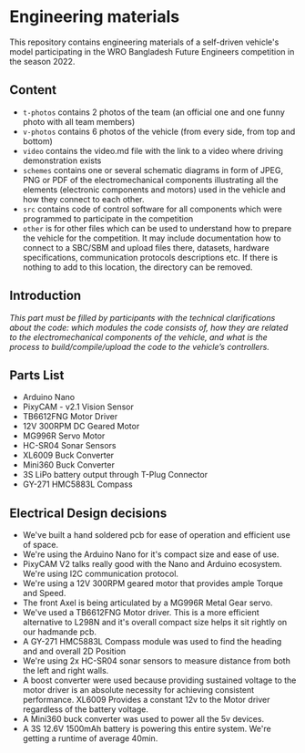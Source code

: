 Engineering materials
====

This repository contains engineering materials of a self-driven vehicle's model participating in the WRO Bangladesh Future Engineers competition in the season 2022.

## Content

* `t-photos` contains 2 photos of the team (an official one and one funny photo with all team members)
* `v-photos` contains 6 photos of the vehicle (from every side, from top and bottom)
* `video` contains the video.md file with the link to a video where driving demonstration exists
* `schemes` contains one or several schematic diagrams in form of JPEG, PNG or PDF of the electromechanical components illustrating all the elements (electronic components and motors) used in the vehicle and how they connect to each other.
* `src` contains code of control software for all components which were programmed to participate in the competition
* `other` is for other files which can be used to understand how to prepare the vehicle for the competition. It may include documentation how to connect to a SBC/SBM and upload files there, datasets, hardware specifications, communication protocols descriptions etc. If there is nothing to add to this location, the directory can be removed.

## Introduction

_This part must be filled by participants with the technical clarifications about the code: which modules the code consists of, how they are related to the electromechanical components of the vehicle, and what is the process to build/compile/upload the code to the vehicle’s controllers._

## Parts List

+ Arduino Nano
+ PixyCAM - v2.1 Vision Sensor
+ TB6612FNG Motor Driver 
+ 12V 300RPM DC Geared Motor
+ MG996R Servo Motor
+ HC-SR04 Sonar Sensors
+ XL6009 Buck Converter
+ Mini360 Buck Converter
+ 3S LiPo battery output through T-Plug Connector
+ GY-271 HMC5883L Compass

## Electrical Design decisions

- We've built a hand soldered pcb for ease of operation and efficient use of space.
- We're using the Arduino Nano for it's compact size and ease of use.
- PixyCAM V2 talks really good with the Nano and Arduino ecosystem. We're using I2C communication protocol.
- We're using a 12V 300RPM geared motor that provides ample Torque and Speed.
- The front Axel is being articulated by a MG996R Metal Gear servo.
- We've used a TB6612FNG Motor driver. This is a more efficient alternative to L298N and it's overall compact size helps it sit rightly on our hadmande pcb.
- A GY-271 HMC5883L Compass module was used to find the heading and and overall 2D Position 
- We're using 2x HC-SR04 sonar sensors to measure distance from both the left and right walls.
- A boost converter were used because providing sustained voltage to the motor driver is an absolute necessity for achieving consistent performance. XL6009 Provides a constant 12v to the Motor driver regardless of the battery voltage.
- A Mini360 buck converter was used to power all the 5v devices.
- A 3S 12.6V 1500mAh battery is powering this entire system. We're getting a runtime of average 40min.




